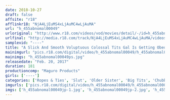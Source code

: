 ```yaml
---
date: 2018-10-27
draft: false
affsite: "r18"
afflinkr18: "NjA4LjEuMS4xLjAuMC4wLjAuMA"
url: "h_455abnomal00049"
urloriginal: "http://www.r18.com/videos/vod/movies/detail/-/id=h_455abnomal00049"
urlfinal: "http://media.r18.com/track/NjA4LjEuMS4xLjAuMC4wLjAuMA/videos/vod/movies/detail/-/id=h_455abnomal00049"
samplevid: "----"
title: "A Slick And Smooth Voluptuous Colossal Tits Gal Is Getting Obediently Fucked And Sucked During Her Part Time Job!"
mainimgurl: "pics.r18.com/digital/video/h_455abnomal00049/h_455abnomal00049ps.jpg"
mainimgs: "h_455abnomal00049ps.jpg"
releasedate: "Feb. 20, 2017"
duration: 181
productioncomp: "Maguro Products"
girls: ['----']
categories: ['Ropes & Ties', 'Slut', 'Older Sister', 'Big Tits', 'Chubby', 'Ass Lover', 'Documentary', 'Lotion', 'Hi-Def']
imgurls: ['pics.r18.com/digital/video/h_455abnomal00049/h_455abnomal00049jp-1.jpg', 'pics.r18.com/digital/video/h_455abnomal00049/h_455abnomal00049jp-2.jpg', 'pics.r18.com/digital/video/h_455abnomal00049/h_455abnomal00049jp-3.jpg', 'pics.r18.com/digital/video/h_455abnomal00049/h_455abnomal00049jp-4.jpg', 'pics.r18.com/digital/video/h_455abnomal00049/h_455abnomal00049jp-5.jpg', 'pics.r18.com/digital/video/h_455abnomal00049/h_455abnomal00049jp-6.jpg', 'pics.r18.com/digital/video/h_455abnomal00049/h_455abnomal00049jp-7.jpg', 'pics.r18.com/digital/video/h_455abnomal00049/h_455abnomal00049jp-8.jpg', 'pics.r18.com/digital/video/h_455abnomal00049/h_455abnomal00049jp-9.jpg', 'pics.r18.com/digital/video/h_455abnomal00049/h_455abnomal00049jp-10.jpg', 'pics.r18.com/digital/video/h_455abnomal00049/h_455abnomal00049jp-11.jpg', 'pics.r18.com/digital/video/h_455abnomal00049/h_455abnomal00049jp-12.jpg', 'pics.r18.com/digital/video/h_455abnomal00049/h_455abnomal00049jp-13.jpg', 'pics.r18.com/digital/video/h_455abnomal00049/h_455abnomal00049jp-14.jpg', 'pics.r18.com/digital/video/h_455abnomal00049/h_455abnomal00049jp-15.jpg', 'pics.r18.com/digital/video/h_455abnomal00049/h_455abnomal00049jp-16.jpg', 'pics.r18.com/digital/video/h_455abnomal00049/h_455abnomal00049jp-17.jpg', 'pics.r18.com/digital/video/h_455abnomal00049/h_455abnomal00049jp-18.jpg', 'pics.r18.com/digital/video/h_455abnomal00049/h_455abnomal00049jp-19.jpg', 'pics.r18.com/digital/video/h_455abnomal00049/h_455abnomal00049jp-20.jpg']
imgs: ['h_455abnomal00049jp-1.jpg', 'h_455abnomal00049jp-2.jpg', 'h_455abnomal00049jp-3.jpg', 'h_455abnomal00049jp-4.jpg', 'h_455abnomal00049jp-5.jpg', 'h_455abnomal00049jp-6.jpg', 'h_455abnomal00049jp-7.jpg', 'h_455abnomal00049jp-8.jpg', 'h_455abnomal00049jp-9.jpg', 'h_455abnomal00049jp-10.jpg', 'h_455abnomal00049jp-11.jpg', 'h_455abnomal00049jp-12.jpg', 'h_455abnomal00049jp-13.jpg', 'h_455abnomal00049jp-14.jpg', 'h_455abnomal00049jp-15.jpg', 'h_455abnomal00049jp-16.jpg', 'h_455abnomal00049jp-17.jpg', 'h_455abnomal00049jp-18.jpg', 'h_455abnomal00049jp-19.jpg', 'h_455abnomal00049jp-20.jpg']
---
```

